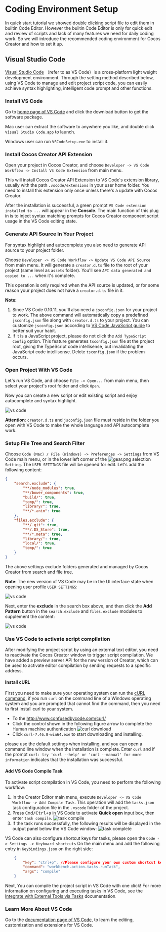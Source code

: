 # Coding Environment Setup

In quick start tutorial we showed double clicking script file to edit them in builtin Code Editor. However the builtin Code Editor is only for quick edit and review of scripts and lack of many features we need for daily coding work. So we will introduce the recommended coding environment for Cocos Creator and how to set it up.

## Visual Studio Code

[Visual Studio Code](https://code.visualstudio.com/) （refer to as VS Code）is a cross-platform light weight development environment. Through the setting method described below, using VS Code to manage and edit project script code, you can easily achieve syntax highlighting, intelligent code prompt and other functions.

### Install VS Code

Go to [home page of VS Code](https://code.visualstudio.com/) and click the download button to get the software package.

Mac user can extract the software to anywhere you like, and double click `Visual Studio Code.app` to launch.

Windows user can run `VSCodeSetup.exe` to install it.

### Install Cocos Creator API Extension

Open your project in Cocos Creator, and choose `Developer -> VS Code Workflow -> Install VS Code Extension` from main menu.

This will install Cocos Creator API Extension to VS Code's extension library, usually with the path `.vscode/extensions` in your user home folder. You need to install this extension only once unless there's a update with Cocos Creator.

After the installation is successful, a green prompt `VS Code extension installed to ...` will appear in the **Console**. The main function of this plug in is to inject syntax matching prompts for Cocos Creator component script usage in the VS Code editing state.

### Generate API Source In Your Project

For syntax highlight and autocomplete you also need to generate API source to your project folder.

Choose `Developer -> VS Code Workflow -> Update VS Code API Source` from main menu. It will generate a `creator.d.ts` file to the root of your project (same level as `assets` folder). You'll see `API data generated and copied to ...` when it's complete.

This operation is only required when the API source is updated, or for some reason your project does not have a `creator.d.ts` file in it.

**Note**:

1. Since VS Code 0.10.11, you'll also need a `jsconfig.json` for your project to work. The above command will automatically copy a predefined `jsconfig.json` file along with `creator.d.ts` to your project. You can customize `jsconfig.json` according to [VS Code JavaScript guide](http://code.visualstudio.com/docs/languages/javascript) to better suit your habit.
2. If it is a JavaScript project, please do not click the `Add TypeScript Config` option. This feature generates `tsconfig.json` file at the project root, giving the TypeScript code intellisense, but invalidating the JavaScript code intellisense. Delete `tsconfig.json` if the problem occurs.

### Open Project With VS Code

Let's run VS Code, and choose `File -> Open...` from main menu, then select your project's root folder and click `Open`.

Now you can create a new script or edit existing script and enjoy autocomplete and syntax highlight.

![vs code](coding-setup/vscode.png)

**Attention**: `creator.d.ts` and `jsconfig.json` file must reside in the folder you open with VS Code to make the whole language and API autocomplete work.

### Setup File Tree and Search Filter

Choose `Code (Mac) / File (Windows) -> Preferences -> Settings` from VS Code main menu, or in the lower left corner of the ![gear.png](coding-setup/gear.png) selection `Setting`. The `USER SETTINGS` file will be opened for edit. Let's add the following content:

```json
{
    "search.exclude": {
        "**/node_modules": true,
        "**/bower_components": true,
        "build/": true,
        "temp/": true,
        "library/": true,
        "**/*.anim": true
    },
    "files.exclude": {
        "**/.git": true,
        "**/.DS_Store": true,
        "**/*.meta": true,
        "library/": true,
        "local/": true,
        "temp/": true
    }
}
```

The above settings exclude folders generated and managed by Cocos Creator from search and file tree.

**Note**: The new version of VS Code may be in the UI interface state when opening user profile `USER SETTINGS`:

![vs code](coding-setup/vs_code_1.png)

Next, enter the **exclude** in the search box above, and then click the **Add Pattern** button in the `search.exclude` and `files.exclude` modules to supplement the content:

![vs code](coding-setup/vs_code_2.png)

### Use VS Code to activate script compilation

After modifying the project script by using an external text editor, you need to reactivate the Cocos Creator window to trigger script compilation. We have added a preview server API for the new version of Creator, which can be used to activate editor compilation by sending requests to a specific address.

#### Install cURL

First you need to make sure your operating system can run the [cURL command](https://curl.haxx.se/),
if you run `curl` on the command line of a Windows operating system and you are prompted that cannot find the command, then you need to first install curl to your system.

- To the <http://www.confusedbycode.com/curl/>
- Click the control shown in the following figure arrow to complete the Human machine authentication
    ![curl download](coding-setup/curl_download.jpg)
- Click `curl-7.46.0-win64.exe` to start downloading and installing.

please use the default settings when installing, and you can open a command line window when the installation is complete. Enter `curl` and if the prompt `curl: try 'curl --help' or 'curl --manual' for more information` indicates that the installation was successful.

#### Add VS Code Compile Task

To activate script compilation in VS Code, you need to perform the following workflow:

1. In the Creator Editor main menu, execute `Developer -> VS Code Workflow -> Add Compile Task`. This operation will add the `tasks.json` task configuration file in the `.vscode` folder of the project.
2. Press <kbd>Cmd/Ctrl+p</kbd> in VS Code to activate **Quick open** input box, then enter `task compile`.
    ![task compile](coding-setup/run_task.png)
3. If the task runs successfully, the following results will be displayed in the output panel below the VS Code window:
    ![task complete](coding-setup/task_output.png)

VS Code can also configure shortcut keys for tasks, please open the `Code -> Settings -> Keyboard shortcuts` On the main menu and add the following entry in `Keybindings.json` on the right side:

```json
    {
        "key": "ctrl+p", //Please configure your own custom shortcut keys
        "command": "workbench.action.tasks.runTask",
        "args": "compile"
    }
```

Next, You can compile the project script in VS Code with one click! For more information on configuring and executing tasks in VS Code, see the [Integrate with External Tools via Tasks](https://code.visualstudio.com/docs/editor/tasks) documentation.

<!--
### Use VS Code to debug web games

VS Code has excellent debug capability, we can debug the Web version of the game program directly in the source project in VS Code.

First we need to install:

- [Chrome (Google Chrome)](https://www.google.com/chrome/)
- VS Code extension: Debugger for Chrome

To install the VS Code extension, click on the 'Extensions' button in the left navigation bar of the VS Code to open the Extensions panel and enter `Debugger for Chrome` in the search box and click `Install` to continue. After installation, you may need to restart VS Code to take effect.

Next, in the Cocos Creator editor main menu, execute the `VS Code Workflow -> Add Chrome Debug Setting`. This menu command adds a `.vscode/launch.json` file to your project folder as the debugger configuration. Then in VS Code you can click `Debug` button on the left sidebar to open the Debug panel, and in the top of the debug configuration, select `Creator Debug: Launch Chrome`, and then click the green start button to start debugging.

Debugging process depends on the Cocos Creator editor built-in Web server, so you need to have the editor running for debug to work. If the editor uses non-default port to preview the game, you need to manually modify the `url` field in `launch.json` to add up the correct port.

We can directly add breakpoint in the source files, make changes, recompile and continue debugging process. This workflow is more convenient and friendly than using the built-in DevTools of Chrome.
-->

### Learn More About VS Code

Go to the [documentation page of VS Code](https://code.visualstudio.com/Docs), to learn the editing, customization and extensions for VS Code.
